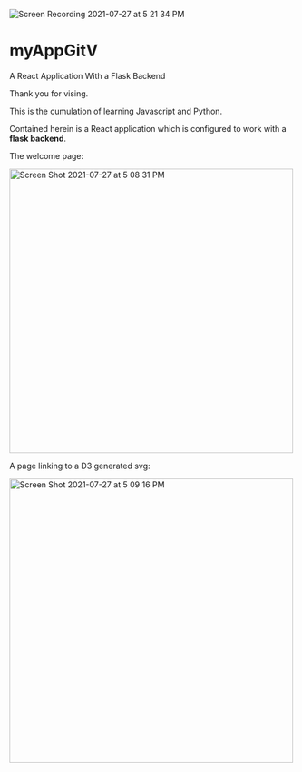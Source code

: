 ![Screen Recording 2021-07-27 at 5 21 34 PM](https://user-images.githubusercontent.com/87871505/127244457-c17ee783-9185-4d58-88e6-a47b187f0024.gif)
# myAppGitV
A React Application With a Flask Backend

Thank you for vising. 

This is the cumulation of learning Javascript and Python. 

Contained herein is a React application which is configured to work with a **flask backend**.

The welcome page:

<img width="500" alt="Screen Shot 2021-07-27 at 5 08 31 PM" src="https://user-images.githubusercontent.com/87871505/127243325-8346e1de-9dc9-440d-8e02-3f6fc775b738.png">


A page linking to a D3 generated svg:

<img width="500" alt="Screen Shot 2021-07-27 at 5 09 16 PM" src="https://user-images.githubusercontent.com/87871505/127243163-f6d2a276-6642-42ad-839d-ded80ff4f750.png">





